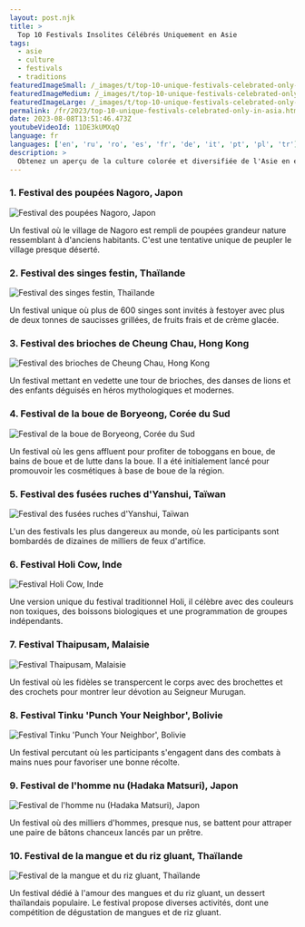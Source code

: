```yaml
---
layout: post.njk
title: >
  Top 10 Festivals Insolites Célébrés Uniquement en Asie
tags:
  - asie
  - culture
  - festivals
  - traditions
featuredImageSmall: /_images/t/top-10-unique-festivals-celebrated-only-in-asia-cover-fr-small.webp
featuredImageMedium: /_images/t/top-10-unique-festivals-celebrated-only-in-asia-cover-fr-medium.webp
featuredImageLarge: /_images/t/top-10-unique-festivals-celebrated-only-in-asia-cover-fr-large.webp
permalink: /fr/2023/top-10-unique-festivals-celebrated-only-in-asia.html
date: 2023-08-08T13:51:46.473Z
youtubeVideoId: 11DE3kUMXqQ
language: fr
languages: ['en', 'ru', 'ro', 'es', 'fr', 'de', 'it', 'pt', 'pl', 'tr']
description: >
  Obtenez un aperçu de la culture colorée et diversifiée de l'Asie en explorant les 10 festivals les plus insolites célébrés uniquement sur ce continent. Vivez les excentricités, les traditions et l'incroyable esprit des pays asiatiques à travers ces célébrations uniques.
---
```


### 1. Festival des poupées Nagoro, Japon

![Festival des poupées Nagoro, Japon](/_images/7/724f1534abca248a4a54d7bb0376becd-medium.webp)

Un festival où le village de Nagoro est rempli de poupées grandeur nature ressemblant à d'anciens habitants. C'est une tentative unique de peupler le village presque déserté.

### 2. Festival des singes festin, Thaïlande

![Festival des singes festin, Thaïlande](/_images/e/e40c17ad9111692a9528abc4f3ae450f-medium.webp)

Un festival unique où plus de 600 singes sont invités à festoyer avec plus de deux tonnes de saucisses grillées, de fruits frais et de crème glacée.

### 3. Festival des brioches de Cheung Chau, Hong Kong

![Festival des brioches de Cheung Chau, Hong Kong](/_images/c/c61918f480b5c05b85bee35e5e9274d0-medium.webp)

Un festival mettant en vedette une tour de brioches, des danses de lions et des enfants déguisés en héros mythologiques et modernes.

### 4. Festival de la boue de Boryeong, Corée du Sud

![Festival de la boue de Boryeong, Corée du Sud](/_images/0/0eea3beb9854a724c6ca11fc9b3e0e85-medium.webp)

Un festival où les gens affluent pour profiter de toboggans en boue, de bains de boue et de lutte dans la boue. Il a été initialement lancé pour promouvoir les cosmétiques à base de boue de la région.

### 5. Festival des fusées ruches d'Yanshui, Taïwan

![Festival des fusées ruches d'Yanshui, Taïwan](/_images/7/7bc71e6c0272eb9b5debc64abbec3440-medium.webp)

L'un des festivals les plus dangereux au monde, où les participants sont bombardés de dizaines de milliers de feux d'artifice.

### 6. Festival Holi Cow, Inde

![Festival Holi Cow, Inde](/_images/1/13ed8b45ff0d73323e8f51dcef175e2e-medium.webp)

Une version unique du festival traditionnel Holi, il célèbre avec des couleurs non toxiques, des boissons biologiques et une programmation de groupes indépendants.

### 7. Festival Thaipusam, Malaisie

![Festival Thaipusam, Malaisie](/_images/e/e7a703ff6e25964b7048061e636e87d1-medium.webp)

Un festival où les fidèles se transpercent le corps avec des brochettes et des crochets pour montrer leur dévotion au Seigneur Murugan.

### 8. Festival Tinku 'Punch Your Neighbor', Bolivie

![Festival Tinku 'Punch Your Neighbor', Bolivie](/_images/0/0844a5add19c1ab3f529816b9fddbcf9-medium.webp)

Un festival percutant où les participants s'engagent dans des combats à mains nues pour favoriser une bonne récolte.

### 9. Festival de l'homme nu (Hadaka Matsuri), Japon

![Festival de l'homme nu (Hadaka Matsuri), Japon](/_images/9/99847bff5b3b74d7fbe5f00cf8ca34f9-medium.webp)

Un festival où des milliers d'hommes, presque nus, se battent pour attraper une paire de bâtons chanceux lancés par un prêtre.

### 10. Festival de la mangue et du riz gluant, Thaïlande

![Festival de la mangue et du riz gluant, Thaïlande](/_images/3/3b2ba7de90675538e144ed0379b34797-medium.webp)

Un festival dédié à l'amour des mangues et du riz gluant, un dessert thaïlandais populaire. Le festival propose diverses activités, dont une compétition de dégustation de mangues et de riz gluant.

